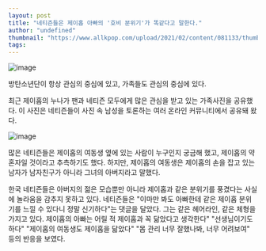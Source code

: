 ```yaml
---
layout: post
title: "네티즌들은 제이홉 아빠의 '호비 분위기'가 똑같다고 말한다."
author: "undefined"
thumbnail: "https://www.allkpop.com/upload/2021/02/content/081133/thumb/1612801995-image.png"
tags: 
---
```



![image](https://www.allkpop.com/upload/2021/02/content/081133/1612801995-image.png)

방탄소년단이 항상 관심의 중심에 있고, 가족들도 관심의 중심에 있다.

최근 제이홉의 누나가 팬과 네티즌 모두에게 많은 관심을 받고 있는 가족사진을 공유했다. 이 사진은 네티즌들이 사진 속 남성을 토론하는 여러 온라인 커뮤니티에서 공유돼 왔다.

![image](https://www.allkpop.com/upload/2021/02/content/081142/1612802547-image.png)

많은 네티즌들은 제이홉의 여동생 옆에 있는 사람이 누구인지 궁금해 했고, 제이홉의 약혼자일 것이라고 추측하기도 했다. 하지만, 제이홉의 여동생은 제이홉의 손을 잡고 있는 남자가 남자친구가 아니라 그녀의 아버지라고 말했다.

한국 네티즌들은 아버지의 젊은 모습뿐만 아니라 제이홉과 같은 분위기를 풍겼다는 사실에 놀라움을 감추지 못하고 있다. 네티즌들은 "이마만 봐도 아빠한테 같은 제이홉 분위기를 느낄 수 있다니 정말 신기하다"는 댓글을 달았다. 그는 같은 헤어라인, 같은 체형을 가지고 있다. 제이홉의 아빠는 어릴 적 제이홉과 꼭 닮았다고 생각한다" "선생님이기도 하다" "제이홉의 여동생도 제이홉을 닮았다" "몸 관리 너무 잘했나봐, 너무 어려보여" 등의 반응을 보였다.